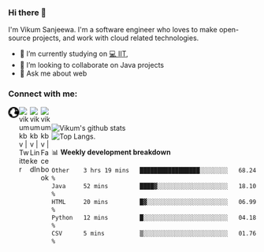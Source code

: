 ### Hi there 👋

I'm Vikum Sanjeewa. I'm a software engineer who loves to make open-source projects, and work with cloud related technologies.

- 🔭 I’m currently studying on [💻 IIT](http://iit.ac.lk/),
- 👯 I’m looking to collaborate on Java projects
- 💬 Ask me about web
<!-- - 🌱 I’m currently learning flutter and react 👓 -->


### Connect with me:

[<img align="left" alt="vikumkbv" width="22px" src="https://raw.githubusercontent.com/iconic/open-iconic/master/svg/globe.svg" />][website]
[<img align="left" alt="vikumkbv | Twitter" width="22px" src="https://cdn.jsdelivr.net/npm/simple-icons@v3/icons/twitter.svg" />][twitter]
[<img align="left" alt="vikumkbv | LinkedIn" width="22px" src="https://cdn.jsdelivr.net/npm/simple-icons@v3/icons/linkedin.svg" />][linkedin]
[<img align="left" alt="vikumkbv | Facebook" width="22px" src="https://cdn.jsdelivr.net/npm/simple-icons@3.4.1/icons/facebook.svg" />][Facebook]
<!--
[<img align="left" alt="vikumkbv | StackOverFlow" width="22px" src="https://cdn.jsdelivr.net/npm/simple-icons@3.4.1/icons/stackoverflow.svg" />][StackOverFlow]
[<img align="left" alt="vikumkbv | gitlab" width="22px" src="https://cdn.jsdelivr.net/npm/simple-icons@3.4.1/icons/gitlab.svg" />][gitlab]
-->
<br/><br/>
![Vikum's github stats](https://github-readme-stats.vercel.app/api?username=vikumkbv&show_icons=true&theme=dracula)<br/>
![Top Langs](https://github-readme-stats.vercel.app/api/top-langs/?username=vikumkbv&layout=compact).

[website]: https://vikumkbv.github.io
[twitter]: https://twitter.com/vikumkbv
[linkedin]: https://www.linkedin.com/in/vikumkbv
[Facebook]: https://www.facebook.com/vikum.sanjeewa

📊 **Weekly development breakdown**
<!--START_SECTION:waka-->
```text
Other    3 hrs 19 mins   █████████████████░░░░░░░░   68.24 % 
Java     52 mins         ████▓░░░░░░░░░░░░░░░░░░░░   18.10 % 
HTML     20 mins         █▓░░░░░░░░░░░░░░░░░░░░░░░   06.99 % 
Python   12 mins         █░░░░░░░░░░░░░░░░░░░░░░░░   04.18 % 
CSV      5 mins          ▒░░░░░░░░░░░░░░░░░░░░░░░░   01.76 % 
```
<!--END_SECTION:waka-->
<!--
[StackOverFlow]: https://stackoverflow.com/users/5606759/danushka-herath
[gitlab]: https://gitlab.com/vikumkbv
-->
<!--
[![E-Mail](https://img.shields.io/badge/--email?label=E-mail&logo=Gmail&style=social)](mailto:vikumkbv@gmail.com) [![Follow on Twitter](https://img.shields.io/badge/--twitter?label=Twitter&logo=Twitter&style=social)](https://twitter.com/vikumkbv) [![Connect on LinkedIn](https://img.shields.io/badge/--linkedin?label=LinkedIn&logo=LinkedIn&style=social)](https://www.linkedin.com/in/vikumkbv)


**vikumkbv/vikumkbv** is a ✨ _special_ ✨ repository because its `README.md` (this file) appears on your GitHub profile.

Here are some ideas to get you started:

- 🔭 I’m currently working on ...
- 🌱 I’m currently learning ...
- 👯 I’m looking to collaborate on ...
- 🤔 I’m looking for help with ...
- 💬 Ask me about ...
- 📫 How to reach me: ...
- 😄 Pronouns: ...
- ⚡ Fun fact: ...
-->
